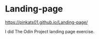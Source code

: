 # Landing-page
https://pinkats01.github.io/Landing-page/

I did The Odin Project landing page exercise.
